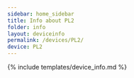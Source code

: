 ```yaml
---
sidebar: home_sidebar
title: Info about PL2
folder: info
layout: deviceinfo
permalink: /devices/PL2/
device: PL2
---
```

{% include templates/device_info.md %}
